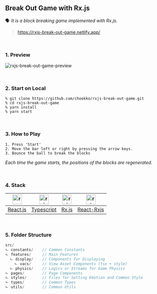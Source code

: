 ## Break Out Game with Rx.js 
🗣 _It is a block breaking game implemented with Rx.js._
> https://rxjs-break-out-game.netlify.app/  

<br/>

### 1. Preview
![rxjs-break-out-game-preview](https://user-images.githubusercontent.com/67793530/172020487-a2490582-cdff-4c8b-90c0-f7c95732c107.gif)

<br/>

### 2. Start on Local
```
% git clone https://github.com/choekko/rxjs-break-out-game.git
% cd rxjs-break-out-game
% yarn install
% yarn start
```
<br/>

### 3. How to Play
```
1. Press 'Start'
2. Move the bar left or right by pressing the arrow keys.
3. Bounce the ball to break the blocks
```
_Each time the game starts, the positions of the blocks are regenerated._

<br/>

### 4. Stack
|<img width="30" alt="react-logo" src="https://user-images.githubusercontent.com/67793530/172109940-97d63c83-b643-47ad-99bb-d71290cb72e4.png">|<img width="30" alt="rxjs-logo" src="https://user-images.githubusercontent.com/67793530/172110248-384ffd66-503e-4d19-b81a-c48d9846e659.png">|<img width="30" alt="rxjs-logo" src="https://user-images.githubusercontent.com/67793530/172107578-24931e75-4a5d-4e4d-b7d4-f898510df811.png">|<img width="30" alt="rxjs-logo" src="https://user-images.githubusercontent.com/67793530/172110242-b2991ba6-bd49-4f76-b957-91b055118d10.png">|
|:-:|:-:|:-:|:-:|
|[React.js](https://ko.reactjs.org/)|[Typescript](https://www.typescriptlang.org/)|[Rx.js](https://rxjs.dev/)|[React-Rxjs](https://react-rxjs.org/)|

<br/>

### 5. Folder Structure
```js
src/
ㄴ constants/    // Common Constants
ㄴ features/     // Main Features
  ㄴ display/    // Components for Displaying 
    ㄴ vacs/     // View Asset Components (tsx + style)
  ㄴ physics/    // Logics or Streams for Game Physics 
ㄴ pages/        // Page Components 
ㄴ styles/       // Files for Setting Emotion and Common Style
ㄴ types/        // Common Types
ㄴ utils/        // Common Utils
```
